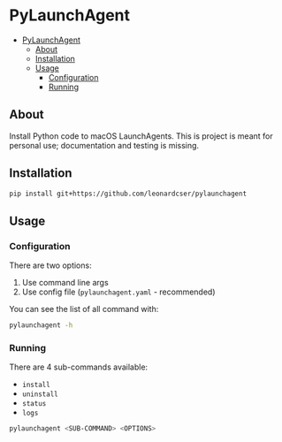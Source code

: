 # PyLaunchAgent

- [PyLaunchAgent](#pylaunchagent)
  - [About](#about)
  - [Installation](#installation)
  - [Usage](#usage)
    - [Configuration](#configuration)
    - [Running](#running)

## About

Install Python code to macOS LaunchAgents. This is project is meant for personal use; documentation and testing is missing.

## Installation

```sh
pip install git+https://github.com/leonardcser/pylaunchagent
```

## Usage

### Configuration

There are two options:

1. Use command line args
2. Use config file (`pylaunchagent.yaml` - recommended)

You can see the list of all command with:

```sh
pylaunchagent -h
```

### Running

There are 4 sub-commands available:

-   `install`
-   `uninstall`
-   `status`
-   `logs`

```sh
pylaunchagent <SUB-COMMAND> <OPTIONS>
```
